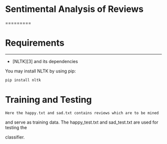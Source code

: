 # Sentimental Analysis of Reviews
=========

# Requirements
------------
* [NLTK][3] and its dependencies

You may install NLTK by using pip:

    pip install nltk

# Training and Testing 

    Here the happy.txt and sad.txt contains reviews which are to be mined

 and serve as training data. The happy_test.txt and sad_test.txt are used for testing the 
 
 classifier.
